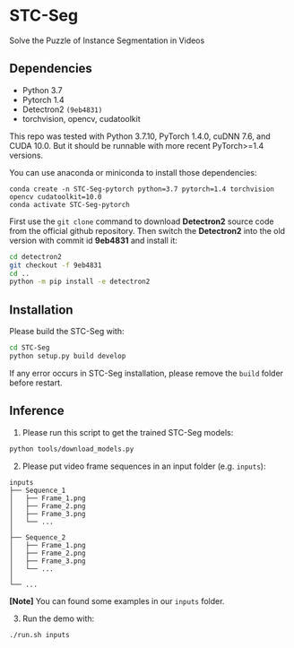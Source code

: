 # STC-Seg
Solve the Puzzle of Instance Segmentation in Videos


## Dependencies

* Python 3.7
* Pytorch 1.4
* Detectron2 `(9eb4831)`
* torchvision, opencv, cudatoolkit

This repo was tested with Python 3.7.10, PyTorch 1.4.0, cuDNN 7.6, and CUDA 10.0. But it should be runnable with more recent PyTorch>=1.4 versions.

You can use anaconda or miniconda to install those dependencies:
```bach
conda create -n STC-Seg-pytorch python=3.7 pytorch=1.4 torchvision opencv cudatoolkit=10.0
conda activate STC-Seg-pytorch
```


First use the `git clone` command to download **Detectron2** source code from the official github repository.
Then switch the **Detectron2** into the old version with commit id **9eb4831** and install it:
```bash
cd detectron2
git checkout -f 9eb4831
cd ..
python -m pip install -e detectron2
```


## Installation

Please build the STC-Seg with:
```bash
cd STC-Seg
python setup.py build develop
```

If any error occurs in STC-Seg installation, please remove the `build` folder before restart.


## Inference

1. Please run this script to get the trained STC-Seg models:

```bash
python tools/download_models.py
```

2. Please put video frame sequences in an input folder (e.g. `inputs`):

```shell
inputs
├── Sequence_1
│   ├── Frame_1.png
│   ├── Frame_2.png
│   ├── Frame_3.png
│   └── ...
│
├── Sequence_2
│   ├── Frame_1.png
│   ├── Frame_2.png
│   ├── Frame_3.png
│   └── ...
│
└── ...
```

**[Note]** You can found some examples in our `inputs` folder.

3. Run the demo with:
```bash
./run.sh inputs
```